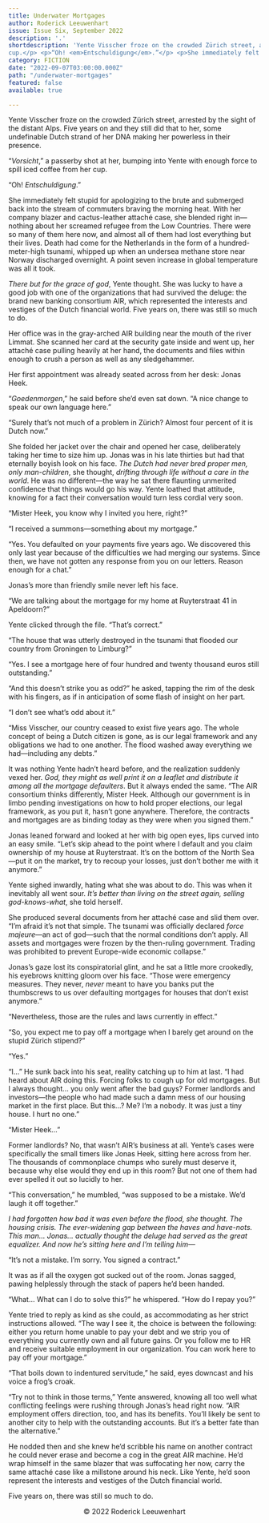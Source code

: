 ```yaml
---
title: Underwater Mortgages
author: Roderick Leeuwenhart
issue: Issue Six, September 2022
description: '.'
shortdescription: 'Yente Visscher froze on the crowded Zürich street, arrested by the sight of the distant Alps. Five years on and they still did that to her, some undefinable Dutch strand of her DNA making her powerless in their presence.<p>“<em>Vorsicht</em>,” a passerby shot at her, bumping into Yente with enough force to spill iced coffee from her 
cup.</p> <p>“Oh! <em>Entschuldigung</em>.”</p> <p>She immediately felt stupid for apologizing to the brute and submerged back into the stream of commuters braving the morning heat. With her company blazer and cactus-leather attaché case, she blended right in—nothing about her screamed refugee from the Low Countries. There were so many of them here now, and almost all of them had lost everything but their lives. Death had come for the Netherlands in the form of a hundred-meter-high tsunami, whipped up when an undersea methane store near Norway discharged overnight. A point seven increase in global temperature was all it took.</p>'
category: FICTION
date: "2022-09-07T03:00:00.000Z"
path: "/underwater-mortgages"
featured: false
available: true

---
```


Yente Visscher froze on the crowded Zürich street, arrested by the sight of the distant Alps. Five years on and they still did that to her, some undefinable Dutch strand of her DNA making her powerless in their presence.

“*Vorsicht*,” a passerby shot at her, bumping into Yente with enough force to spill iced coffee from her cup.

“Oh! *Entschuldigung*.”

She immediately felt stupid for apologizing to the brute and submerged back into the stream of commuters braving the morning heat. With her company blazer and cactus-leather attaché case, she blended right in—nothing about her screamed refugee from the Low Countries. There were so many of them here now, and almost all of them had lost everything but their lives. Death had come for the Netherlands in the form of a hundred-meter-high tsunami, whipped up when an undersea methane store near Norway discharged overnight. A point seven increase in global temperature was all it took.

*There but for the grace of god*, Yente thought. She was lucky to have a good job with one of the organizations that had survived the deluge: the brand new banking consortium AIR, which represented the interests and vestiges of the Dutch financial world. Five years on, there was still so much to do.

Her office was in the gray-arched AIR building near the mouth of the river Limmat. She scanned her card at the security gate inside and went up, her attaché case pulling heavily at her hand, the documents and files within enough to crush a person as well as any sledgehammer.

Her first appointment was already seated across from her desk: Jonas Heek.

“*Goedenmorgen*,” he said before she’d even sat down. “A nice change to speak our own language here.”

“Surely that’s not much of a problem in Zürich? Almost four percent of it is Dutch now.”

She folded her jacket over the chair and opened her case, deliberately taking her time to size him up. Jonas was in his late thirties but had that eternally boyish look on his face. *The Dutch had never bred proper men, only man-children*, she thought, *drifting through life without a care in the world*. He was no different—the way he sat there flaunting unmerited confidence that things would go his way. Yente loathed that attitude, knowing for a fact their conversation would turn less cordial very soon.

“Mister Heek, you know why I invited you here, right?”

“I received a summons—something about my mortgage.”

“Yes. You defaulted on your payments five years ago. We discovered this only last year because of the difficulties we had merging our systems. Since then, we have not gotten any response from you on our letters. Reason enough for a chat.”

Jonas’s more than friendly smile never left his face. 

“We are talking about the mortgage for my home at Ruyterstraat 41 in Apeldoorn?”

Yente clicked through the file. “That’s correct.”

“The house that was utterly destroyed in the tsunami that flooded our country from Groningen to Limburg?”

“Yes. I see a mortgage here of four hundred and twenty thousand euros still outstanding.”

“And this doesn’t strike you as odd?” he asked, tapping the rim of the desk with his fingers, as if in anticipation of some flash of insight on her part.

“I don’t see what’s odd about it.”

“Miss Visscher, our country ceased to exist five years ago. The whole concept of being a Dutch citizen is gone, as is our legal framework and any obligations we had to one another. The flood washed away everything we had—including any debts.”

It was nothing Yente hadn’t heard before, and the realization suddenly vexed her. *God, they might as well print it on a leaflet and distribute it among all the mortgage defaulters*. But it always ended the same.
“The AIR consortium thinks differently, Mister Heek. Although our government is in limbo pending investigations on how to hold proper elections, our legal framework, as you put it, hasn’t gone anywhere. Therefore, the contracts and mortgages are as binding today as they were when you signed them.”

Jonas leaned forward and looked at her with big open eyes, lips curved into an easy smile. “Let’s skip ahead to the point where I default and you claim ownership of my house at Ruyterstraat. It’s on the bottom of the North Sea—put it on the market, try to recoup your losses, just don’t bother me with it anymore.”

Yente sighed inwardly, hating what she was about to do. This was when it inevitably all went sour. *It’s better than living on the street again, selling god-knows-what*, she told herself.

She produced several documents from her attaché case and slid them over. “I’m afraid it’s not that simple. The tsunami was officially declared *force majeure*—an act of god—such that the normal conditions don’t apply. All assets and mortgages were frozen by the then-ruling government. Trading was prohibited to prevent Europe-wide economic collapse.”

Jonas’s gaze lost its conspiratorial glint, and he sat a little more crookedly, his eyebrows knitting gloom over his face. “Those were emergency measures. They never, *never* meant to have you banks put the thumbscrews to us over defaulting mortgages for houses that don’t exist anymore.”

“Nevertheless, those are the rules and laws currently in effect.”

“So, you expect me to pay off a mortgage when I barely get around on the stupid Zürich stipend?”

“Yes.”

“I…” He sunk back into his seat, reality catching up to him at last. “I had heard about AIR doing this. Forcing folks to cough up for old mortgages. But I always thought… you only went after the bad guys? Former landlords and investors—the people who had made such a damn mess of our housing market in the first place. But this…? Me? I’m a nobody. It was just a tiny house. I hurt no one.”

“Mister Heek…”

Former landlords? No, that wasn’t AIR’s business at all. Yente’s cases were specifically the small timers like Jonas Heek, sitting here across from her. The thousands of commonplace chumps who surely must deserve it, because why else would they end up in this room? But not one of them had ever spelled it out so lucidly to her. 

“This conversation,” he mumbled, “was supposed to be a mistake. We’d laugh it off together.”

*I had forgotten how bad it was even before the flood, she thought. The housing crisis. The ever-widening gap between the haves and have-nots. This man… Jonas… actually thought the deluge had served as the great equalizer. And now he’s sitting here and I’m telling him—*

“It’s not a mistake. I’m sorry. You signed a contract.”

It was as if all the oxygen got sucked out of the room. Jonas sagged, pawing helplessly through the stack of papers he’d been handed.

“What… What can I do to solve this?” he whispered. “How do I repay you?”

Yente tried to reply as kind as she could, as accommodating as her strict instructions allowed. “The way I see it, the choice is between the following: either you return home unable to pay your debt and we strip you of everything you currently own and all future gains. Or you follow me to HR and receive suitable employment in our organization. You can work here to pay off your mortgage.”

“That boils down to indentured servitude,” he said, eyes downcast and his voice a frog’s croak. 

“Try not to think in those terms,” Yente answered, knowing all too well what conflicting feelings were rushing through Jonas’s head right now. “AIR employment offers direction, too, and has its benefits. You’ll likely be sent to another city to help with the outstanding accounts. But it’s a better fate than the alternative.”

He nodded then and she knew he’d scribble his name on another contract he could never erase and become a cog in the great AIR machine. He’d wrap himself in the same blazer that was suffocating her now, carry the same attaché case like a millstone around his neck. Like Yente, he’d soon represent the interests and vestiges of the Dutch financial world. 

Five years on, there was still so much to do.


<p style="text-align: center;">© 2022 Roderick Leeuwenhart</p>
